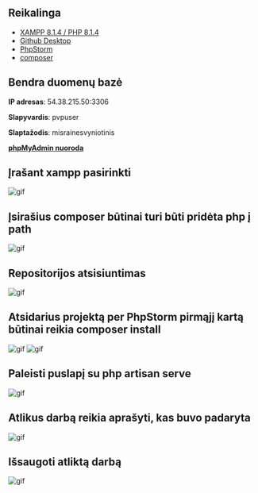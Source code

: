 ## Reikalinga
- [XAMPP 8.1.4 / PHP 8.1.4](https://www.apachefriends.org/download.html)
- [Github Desktop](https://desktop.github.com/)
- [PhpStorm](https://www.jetbrains.com/phpstorm/)
- [composer](https://getcomposer.org/download/)

## Bendra duomenų bazė
**IP adresas**: 54.38.215.50:3306

**Slapyvardis**: pvpuser

**Slaptažodis**: misrainesvyniotinis

**[phpMyAdmin nuoroda](https://54.38.215.50/phpmyadmin)**

## Įrašant xampp pasirinkti
![gif](https://i.imgur.com/EjDe3IW.png)

## Įsirašius composer būtinai turi būti pridėta php į path
![gif](https://i.imgur.com/TO4t8XL.png)


## Repositorijos atsisiuntimas
![gif](https://i.imgur.com/ZFDffhv.gif)

## Atsidarius projektą per PhpStorm pirmąjį kartą būtinai reikia composer install
![gif](https://i.imgur.com/3k7DN5I.png)
![gif](https://i.imgur.com/yDXjudY.png)

## Paleisti puslapį su php artisan serve
![gif](https://i.imgur.com/NdA4urH.png)

## Atlikus darbą reikia aprašyti, kas buvo padaryta
![gif](https://i.imgur.com/00MNFyC.png)

## Išsaugoti atliktą darbą
![gif](https://i.imgur.com/JP2IxZF.gif)



